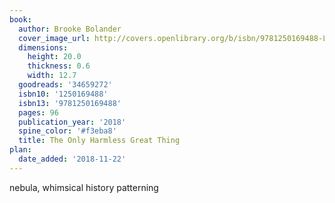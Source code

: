 ```yaml
---
book:
  author: Brooke Bolander
  cover_image_url: http://covers.openlibrary.org/b/isbn/9781250169488-L.jpg
  dimensions:
    height: 20.0
    thickness: 0.6
    width: 12.7
  goodreads: '34659272'
  isbn10: '1250169488'
  isbn13: '9781250169488'
  pages: 96
  publication_year: '2018'
  spine_color: '#f3eba8'
  title: The Only Harmless Great Thing
plan:
  date_added: '2018-11-22'
---
```


nebula, whimsical history patterning
